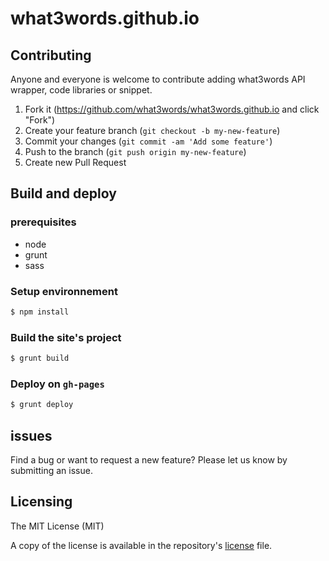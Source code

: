 # what3words.github.io

## Contributing
Anyone and everyone is welcome to contribute adding what3words API wrapper, code libraries or snippet.

1. Fork it (https://github.com/what3words/what3words.github.io and click "Fork")
2. Create your feature branch (`git checkout -b my-new-feature`)
3. Commit your changes (`git commit -am 'Add some feature'`)
4. Push to the branch (`git push origin my-new-feature`)
5. Create new Pull Request

## Build and deploy
### prerequisites
- node
- grunt
- sass

### Setup environnement

```sh
$ npm install
```

### Build the site's project

```sh
$ grunt build
```

### Deploy on `gh-pages`

```sh
$ grunt deploy
```

## issues
Find a bug or want to request a new feature? Please let us know by submitting an issue.

## Licensing

The MIT License (MIT)

A copy of the license is available in the repository's [license](LICENSE) file.
